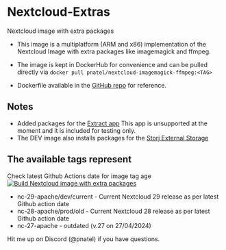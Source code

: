 # Nextcloud-Extras

Nextcloud image with extra packages

* This image is a multiplatform (ARM and x86) implementation of the Nextcloud Image with extra packages like imagemagick and ffmpeg.
* The image is kept in DockerHub for convenience and can be pulled directly via `docker pull pnatel/nextcloud-imagemagick-ffmpeg:<TAG>`

* Dockerfile available in the [GitHub repo](https://github.com/pnatel/Nextcloud-Extras) for reference.

## Notes

* Added packages for the [Extract app](https://apps.nextcloud.com/apps/extract)
  This app is unsupported at the moment and it is included for testing only.
* The DEV image also installs packages for the [Storj External Storage](https://apps.nextcloud.com/apps/storj)

## The available tags represent

Check latest Github Actions date for image tag age [![Build Nextcloud image with extra packages](https://github.com/pnatel/Nextcloud-Extras/actions/workflows/nc-dockerimage.yml/badge.svg)](https://github.com/pnatel/Nextcloud-Extras/actions/workflows/nc-dockerimage.yml)

- nc-29-apache/dev/current - Current Nextcloud 29 release as per latest Github action date 
- nc-28-apache/prod/old - Current Nextcloud 28 release as per latest Github action date 
- nc-27-apache - outdated (v.27 on 27/04/2024)

Hit me up on Discord (@pnatel) if you have questions.

